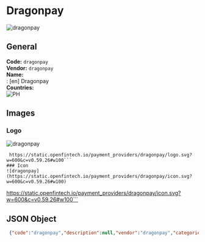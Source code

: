 # Dragonpay 
![dragonpay](https://static.openfintech.io/payment_providers/dragonpay/logo.svg?w=600&c=v0.59.26#w100)  
## General 
**Code:** `dragonpay`  
**Vendor:** `dragonpay`  
**Name:**  
:	[en] Dragonpay  
**Countries:**  
![PH](https://cdnjs.cloudflare.com/ajax/libs/flag-icon-css/3.3.0/flags/4x3/PH.svg#w24)  
 
## Images 
### Logo 
![dragonpay](https://static.openfintech.io/payment_providers/dragonpay/logo.svg?w=600&c=v0.59.26#w100)  
```
 https://static.openfintech.io/payment_providers/dragonpay/logo.svg?w=600&c=v0.59.26#w100```  
### Icon 
![dragonpay](https://static.openfintech.io/payment_providers/dragonpay/icon.svg?w=600&c=v0.59.26#w100)  
```
 https://static.openfintech.io/payment_providers/dragonpay/icon.svg?w=600&c=v0.59.26#w100```  
## JSON Object 
```json
 {"code":"dragonpay","description":null,"vendor":"dragonpay","categories":null,"countries":["PH"],"payment_method":null,"payout_method":null,"metadata":{"about_payments_code":"dragonpay"},"name":{"en":"Dragonpay"}}```  
